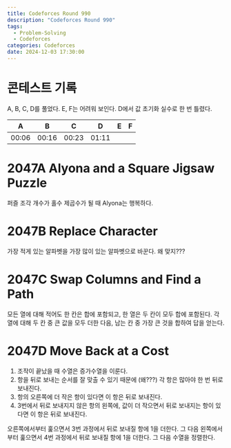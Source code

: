 ```yaml
---
title: Codeforces Round 990
description: "Codeforces Round 990"
tags:
  - Problem-Solving
  - Codeforces
categories: Codeforces
date: 2024-12-03 17:30:00
---
```


# 콘테스트 기록

A, B, C, D를 풀었다. E, F는 어려워 보인다. D에서 값 초기화 실수로 한 번 틀렸다.

|A|B|C|D|E|F|
|:---:|:---:|:---:|:---:|:---:|:---:|
|00:06|00:16|00:23|01:11|||

# 2047A Alyona and a Square Jigsaw Puzzle

퍼즐 조각 개수가 홀수 제곱수가 될 때 Alyona는 행복하다.

# 2047B Replace Character

가장 적게 있는 알파벳을 가장 많이 있는 알파벳으로 바꾼다. 왜 맞지???

# 2047C Swap Columns and Find a Path

모든 열에 대해 적어도 한 칸은 합에 포함되고, 한 열은 두 칸이 모두 합에 포함된다.
각 열에 대해 두 칸 중 큰 값을 모두 더한 다음, 남는 칸 중 가장 큰 것을 합하여 답을 얻는다.

# 2047D Move Back at a Cost

1. 조작이 끝났을 때 수열은 증가수열을 이룬다.
2. 항을 뒤로 보내는 순서를 잘 맞출 수 있기 때문에 (왜???) 각 항은 많아야 한 번 뒤로 보내진다.
3. 항의 오른쪽에 더 작은 항이 있다면 이 항은 뒤로 보내진다.
4. 3번에서 뒤로 보내지지 않은 항의 왼쪽에, 값이 더 작으면서 뒤로 보내지는 항이 있다면 이 항은 뒤로 보내진다.

오른쪽에서부터 훑으면서 3번 과정에서 뒤로 보내질 항에 1을 더한다.
그 다음 왼쪽에서부터 훑으면서 4번 과정에서 뒤로 보내질 항에 1을 더한다.
그 다음 수열을 정렬한다.